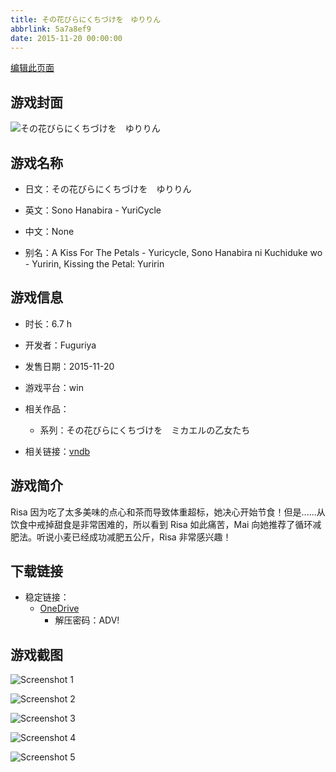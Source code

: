 ```yaml
---
title: その花びらにくちづけを　ゆりりん
abbrlink: 5a7a8ef9
date: 2015-11-20 00:00:00
---
```

[编辑此页面](https://github.com/ACG-3/ADV3-source/blob/main/source/_posts/games/%E3%81%9D%E3%81%AE%E8%8A%B1%E3%81%B3%E3%82%89%E3%81%AB%E3%81%8F%E3%81%A1%E3%81%A5%E3%81%91%E3%82%92%E3%80%80%E3%82%86%E3%82%8A%E3%82%8A%E3%82%93.md)

## 游戏封面

![その花びらにくちづけを　ゆりりん](https://pan.timero.xyz/d/onedrive/img_lib_001/%E3%81%9D%E3%81%AE%E8%8A%B1%E3%81%B3%E3%82%89%E3%81%AB%E3%81%8F%E3%81%A1%E3%81%A5%E3%81%91%E3%82%92%E3%80%80%E3%82%86%E3%82%8A%E3%82%8A%E3%82%93_cover.avif)


## 游戏名称

- 日文：その花びらにくちづけを　ゆりりん
- 英文：Sono Hanabira - YuriCycle
- 中文：None

- 别名：A Kiss For The Petals - Yuricycle, Sono Hanabira ni Kuchiduke wo - Yuririn, Kissing the Petal: Yuririn


## 游戏信息

- 时长：6.7 h
- 开发者：Fuguriya
- 发售日期：2015-11-20
- 游戏平台：win
- 相关作品：
   - 系列：その花びらにくちづけを　ミカエルの乙女たち

- 相关链接：[vndb](https://vndb.org/v18666)


## 游戏简介

Risa 因为吃了太多美味的点心和茶而导致体重超标，她决心开始节食！但是......从饮食中戒掉甜食是非常困难的，所以看到 Risa 如此痛苦，Mai 向她推荐了循环减肥法。听说小麦已经成功减肥五公斤，Risa 非常感兴趣！




## 下载链接

- 稳定链接：
    - [OneDrive](https://pan.timero.xyz/onedrive/adv_lib_001/%E3%81%9D%E3%81%AE%E8%8A%B1%E3%81%B3%E3%82%89%E3%81%AB%E3%81%8F%E3%81%A1%E3%81%A5%E3%81%91%E3%82%92%E3%80%80%E3%82%86%E3%82%8A%E3%82%8A%E3%82%93)
        - 解压密码：ADV!



## 游戏截图


![Screenshot 1](https://pan.timero.xyz/d/onedrive/img_lib_001/%E3%81%9D%E3%81%AE%E8%8A%B1%E3%81%B3%E3%82%89%E3%81%AB%E3%81%8F%E3%81%A1%E3%81%A5%E3%81%91%E3%82%92%E3%80%80%E3%82%86%E3%82%8A%E3%82%8A%E3%82%93_Screenshot_1.avif)

![Screenshot 2](https://pan.timero.xyz/d/onedrive/img_lib_001/%E3%81%9D%E3%81%AE%E8%8A%B1%E3%81%B3%E3%82%89%E3%81%AB%E3%81%8F%E3%81%A1%E3%81%A5%E3%81%91%E3%82%92%E3%80%80%E3%82%86%E3%82%8A%E3%82%8A%E3%82%93_Screenshot_2.avif)

![Screenshot 3](https://pan.timero.xyz/d/onedrive/img_lib_001/%E3%81%9D%E3%81%AE%E8%8A%B1%E3%81%B3%E3%82%89%E3%81%AB%E3%81%8F%E3%81%A1%E3%81%A5%E3%81%91%E3%82%92%E3%80%80%E3%82%86%E3%82%8A%E3%82%8A%E3%82%93_Screenshot_3.avif)

![Screenshot 4](https://pan.timero.xyz/d/onedrive/img_lib_001/%E3%81%9D%E3%81%AE%E8%8A%B1%E3%81%B3%E3%82%89%E3%81%AB%E3%81%8F%E3%81%A1%E3%81%A5%E3%81%91%E3%82%92%E3%80%80%E3%82%86%E3%82%8A%E3%82%8A%E3%82%93_Screenshot_4.avif)

![Screenshot 5](https://pan.timero.xyz/d/onedrive/img_lib_001/%E3%81%9D%E3%81%AE%E8%8A%B1%E3%81%B3%E3%82%89%E3%81%AB%E3%81%8F%E3%81%A1%E3%81%A5%E3%81%91%E3%82%92%E3%80%80%E3%82%86%E3%82%8A%E3%82%8A%E3%82%93_Screenshot_5.avif)

